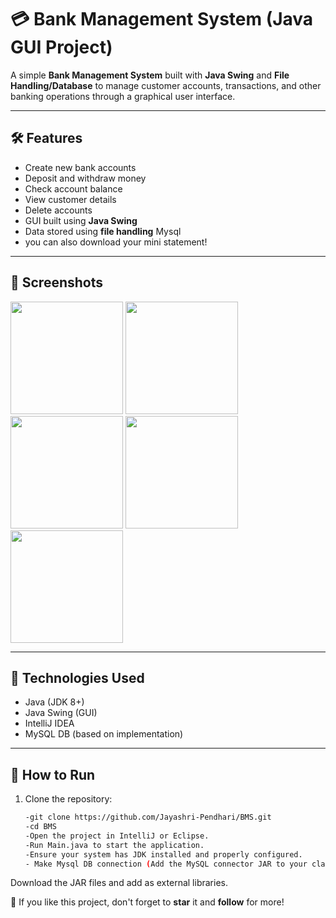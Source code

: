 # 💳 Bank Management System (Java GUI Project)

A simple **Bank Management System** built with **Java Swing** and **File Handling/Database** to manage customer accounts, transactions, and other banking operations through a graphical user interface.

---

## 🛠️ Features

- Create new bank accounts
- Deposit and withdraw money
- Check account balance
- View customer details
- Delete accounts
- GUI built using **Java Swing**
- Data stored using **file handling** Mysql
- you can also download your mini statement!
---

## 📸 Screenshots

<p float="left">
  <img src="https://github.com/user-attachments/assets/8ab5d669-691c-41e4-9091-1eda86612dfe" width="180" />
  <img src="https://github.com/user-attachments/assets/c4d14d98-201f-42a8-996f-8ebcad18043f" width="180" />
  <img src="https://github.com/user-attachments/assets/4468ba36-d43e-42ea-ba7a-cffa8229f882" width="180" />
  <img src="https://github.com/user-attachments/assets/f11d23f6-0068-4c2f-8c28-678a719c222c" width="180" />
  <img src="https://github.com/user-attachments/assets/39bd3f7d-e401-4be2-879f-31d7a25e8fdc" width="180" />
</p>

---

## 🧰 Technologies Used

- Java (JDK 8+)
- Java Swing (GUI)
- IntelliJ IDEA 
- MySQL DB (based on implementation)

---
## 🚀 How to Run

1. Clone the repository:
   ```bash
   -git clone https://github.com/Jayashri-Pendhari/BMS.git
   -cd BMS
   -Open the project in IntelliJ or Eclipse.
   -Run Main.java to start the application.
   -Ensure your system has JDK installed and properly configured.
   - Make Mysql DB connection (Add the MySQL connector JAR to your classpath.)
Download the JAR files and add as external libraries.

 📌 If you like this project, don't forget to **star** it and **follow** for more!
